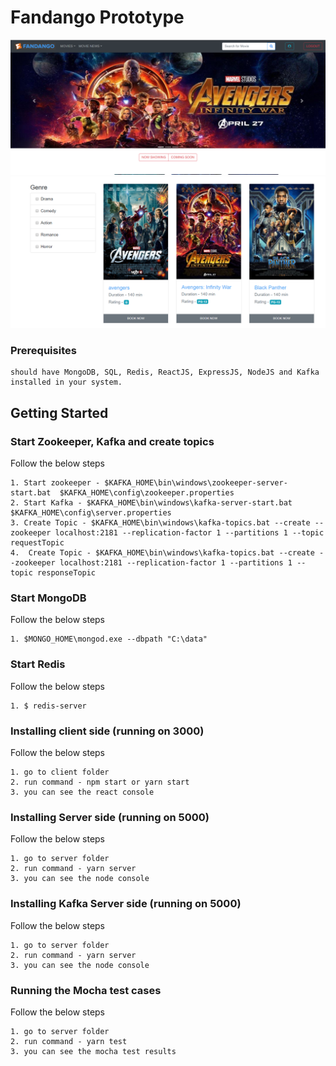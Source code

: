 # Fandango Prototype


![alt text](screenshots/Home.PNG "Landing page")
![alt text](screenshots/Home2.PNG "Landing page")

### Prerequisites

```
should have MongoDB, SQL, Redis, ReactJS, ExpressJS, NodeJS and Kafka installed in your system.
```
## Getting Started

### Start Zookeeper, Kafka and create topics
Follow the below steps
```
1. Start zookeeper - $KAFKA_HOME\bin\windows\zookeeper-server-start.bat  $KAFKA_HOME\config\zookeeper.properties
2. Start Kafka - $KAFKA_HOME\bin\windows\kafka-server-start.bat $KAFKA_HOME\config\server.properties
3. Create Topic - $KAFKA_HOME\bin\windows\kafka-topics.bat --create --zookeeper localhost:2181 --replication-factor 1 --partitions 1 --topic requestTopic
4.  Create Topic - $KAFKA_HOME\bin\windows\kafka-topics.bat --create --zookeeper localhost:2181 --replication-factor 1 --partitions 1 --topic responseTopic
```
### Start MongoDB
Follow the below steps
```
1. $MONGO_HOME\mongod.exe --dbpath "C:\data"
```

### Start Redis
Follow the below steps
```
1. $ redis-server
```

### Installing client side (running on 3000)

Follow the below steps
```
1. go to client folder
2. run command - npm start or yarn start
3. you can see the react console
```
### Installing Server side (running on 5000)

Follow the below steps
```
1. go to server folder
2. run command - yarn server
3. you can see the node console
```
### Installing Kafka Server side (running on 5000)

Follow the below steps
```
1. go to server folder
2. run command - yarn server
3. you can see the node console
```

### Running the Mocha test cases

Follow the below steps
```
1. go to server folder
2. run command - yarn test
3. you can see the mocha test results
```


